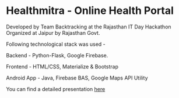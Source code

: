 # Healthmitra - Online Health Portal

Developed by Team Backtracking at the Rajasthan IT Day Hackathon Organized at Jaipur by Rajasthan Govt.

Following technological stack was used -

Backend - Python-Flask, Google Firebase.

Frontend - HTML/CSS, Materialize & Bootstrap

Android App - Java, Firebase BAS, Google Maps API Utility

You can find a detailed presentation <a href="http://bit.ly/rajasthanhackathon">here</a>
